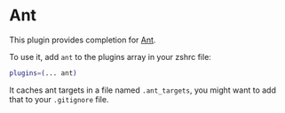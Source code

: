 # Ant

This plugin provides completion for [Ant](https://ant.apache.org/).

To use it, add `ant` to the plugins array in your zshrc file:

```zsh
plugins=(... ant)
```

It caches ant targets in a file named `.ant_targets`, you might want to add that to your `.gitignore` file.
